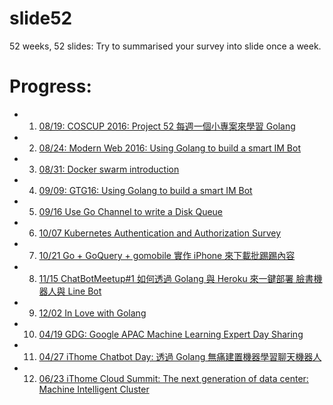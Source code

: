 # slide52
52 weeks, 52 slides: Try to summarised your survey into slide once a week. 


# Progress:

- 01. [08/19: COSCUP 2016: Project 52 每週一個小專案來學習 Golang](http://www.slideshare.net/EvansLin/coscup-2016-project-52-for-golang)
- 02. [08/24: Modern Web 2016: Using Golang to build a smart IM Bot](http://www.slideshare.net/EvansLin/modern-web-2016-using-golang-to-build-a-smart-im-bot)
- 03. [08/31: Docker swarm introduction](http://www.slideshare.net/EvansLin/docker-swarm-introduction-65539840)
- 04. [09/09: GTG16: Using Golang to build a smart IM Bot](http://www.slideshare.net/EvansLin/gopher-taiwan-gathering-16-build-a-smart-bot-via-golang)
- 05. [09/16 Use Go Channel to write a Disk Queue](http://www.slideshare.net/EvansLin/use-go-channel-to-write-a-disk-queue)
- 06. [10/07 Kubernetes Authentication and Authorization Survey](https://docs.google.com/presentation/d/1ZbEMNutvf1p5y4_E5lVtXOgNJE9q9ML1Z0jSYx5-dUo/pub?start=false&loop=false&delayms=3000)
- 07. [10/21 Go + GoQuery + gomobile  實作 iPhone 來下載批踢踢內容](https://docs.google.com/presentation/d/1Jt8E76yiFWCsyopo-55KspFqdU6FxtCKQTMexE4Uu7Y/edit?usp=sharing)
- 08. [11/15 ChatBotMeetup#1 如何透過 Golang 與 Heroku 來一鍵部署 臉書機器人與 Line Bot](https://docs.google.com/presentation/d/1KksoZxQCIsPIcZFtKdf7cZ9eacSWcKeUfgXodAbYb5g/edit?usp=sharing)
- 09. [12/02 In Love with Golang](http://go-talks.appspot.com/github.com/kkdai/GolangTalks/gdgfest/gdgfest.slide#1)
- 10. [04/19 GDG: Google APAC Machine Learning Expert Day Sharing](https://docs.google.com/presentation/d/1tfDyrE5whkedNV3_clLJMy9bBkGy6r2X895gtnmtWH4/edit?usp=sharing)
- 11. [04/27 iThome Chatbot Day: 透過 Golang 無痛建置機器學習聊天機器人](https://docs.google.com/presentation/d/1OKlV0s8ECdo5efMhgIuwIWvB9mh05v0tygO2LvcvwIc/edit?usp=sharing)
- 12. [06/23 iThome Cloud Summit: The next generation of data center: Machine Intelligent Cluster](https://www.slideshare.net/EvansLin/ithome-cloud-summit-mic)


